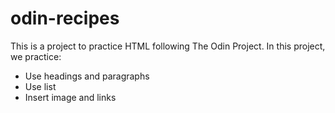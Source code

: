 # odin-recipes
This is a project to practice HTML following The Odin Project.
In this project, we practice:
- Use headings and paragraphs
- Use list
- Insert image and links
